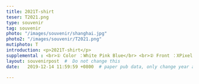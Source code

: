 ```yaml
---
title: 2021T-shirt
teser: T2021.png
type: souvenir
tag: souvenir
photo: "/images/souvenir/shanghai.jpg"
photo2: "/images/souvenir/T2021.png"
mutiphoto: T
introduction: <p>2021T-shirt</p>
supplemental : <br>① Color ：White Pink Blue</br> <br>② Front ：XPixel Logo;</br> <br>　 Back ：XPixel Group Culture</br> <br>② Material ：Cotton</br>
layout: souvenirpost  #  Do not change this
date:   2019-12-14 11:59:59 +0800  # paper pub data, only change year and month according to this format

---
```


&nbsp;



